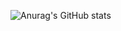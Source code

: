 


![Anurag's GitHub stats](https://github-readme-stats.vercel.app/api?username=IoannisNasios&show_icons=true&theme=algolia)  






<!--
<p align="center">&nbsp;<img align="center" src="https://github-readme-stats.vercel.app/api?username=IoannisNasios&show_icons=true&theme=algolia)" alt="IoannisNasios" /></p>

[![Top Langs](https://github-readme-stats.vercel.app/api/top-langs/?username=IoannisNasios&layout=compact)](https://github.com/IoannisNasios/github-readme-stats)


**IoannisNasios/IoannisNasios** is a ✨ _special_ ✨ repository because its `README.md` (this file) appears on your GitHub profile.

Here are some ideas to get you started:

- 🔭 I’m currently working on ...
- 🌱 I’m currently learning ...
- 👯 I’m looking to collaborate on ...
- 🤔 I’m looking for help with ...
- 💬 Ask me about ...
- 📫 How to reach me: ...
- 😄 Pronouns: ...
- ⚡ Fun fact: ...
-->
